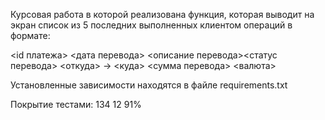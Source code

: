 Курсовая работа в которой реализована функция, которая выводит на экран список из 5 последних выполненных клиентом операций в формате:

<id платежа>
<дата перевода> <описание перевода><статус перевода>
<откуда> -> <куда>
<сумма перевода> <валюта>

Установленные зависимости находятся в файле requirements.txt

Покрытие тестами:               134     12    91%
